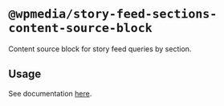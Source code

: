 # `@wpmedia/story-feed-sections-content-source-block`

Content source block for story feed queries by section.

## Usage

See documentation [here](https://github.com/wapopartners/core-components/tree/dev/packages/content-source_story-feed_sections-v4).
